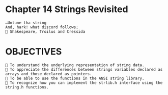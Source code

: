 # Chapter 14 Strings Revisited
    …Untune tha string
    And, hark! what discord follows;
     Shakespeare, Troilus and Cressida
# OBJECTIVES
     To understand the underlying representation of string data.
     To appreciate the differences between strings variables declared as arrays and those declared as pointers.
     To be able to use the functions in the ANSI string library.
     To recognize how you can implement the strlib.h interface using the string.h functions.